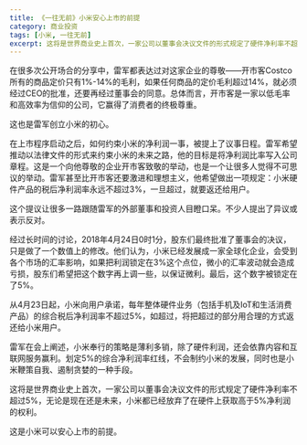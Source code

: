 ```yaml
---
title: 《一往无前》小米安心上市的前提
category: 商业投资
tags: [小米, 一往无前]
excerpt: 这将是世界商业史上首次，一家公司以董事会决议文件的形式规定了硬件净利率不超过5%。
---
```

在很多次公开场合的分享中，雷军都表达过对这家企业的尊敬——开市客Costco所有的商品定价只有1%-14%的毛利，如果任何商品的定价毛利超过14%，就必须经过CEO的批准，还要再经过董事会的同意。总体而言，开市客是一家以低毛率和高效率为信仰的公司，它赢得了消费者的终极尊重。

这也是雷军创立小米的初心。

在上市程序启动之后，如何约束小米的净利润一事，被提上了议事日程。雷军希望推动以法律文件的形式来约束小米的未来之路，他的目标是将净利润比率写入公司章程。这是一个向他尊敬的企业开市客致敬的举动，也是一个让很多人觉得不可思议的举动。雷军甚至比开市客还要激进和理想主义，他希望做出一项规定：小米硬件产品的税后净利润率永远不超过3%，一旦超过，就要返还给用户。

这个提议让很多一路跟随雷军的外部董事和投资人目瞪口呆。不少人提出了异议或表示反对。

经过长时间的讨论，2018年4月24日0时1分，股东们最终批准了董事会的决议，只是做了一个数值上的修改。他们认为，小米已经发展成一家全球化企业，会受到各个市场的汇率影响，如果把利润锁定在3%这个点位，微小的汇率波动就会造成亏损，股东们希望把这个数字再上调一些，以保证微利。最后，这个数字被锁定在了5%。

从4月23日起，小米向用户承诺，每年整体硬件业务（包括手机及IoT和生活消费产品）的综合税后净利润率不超过5%，如超过，将把超过的部分用合理的方式返还给小米用户。

雷军在会上阐述，小米奉行的策略是薄利多销，除了硬件利润，还会依靠内容和互联网服务赢利。划定5%的综合净利润率红线，不会制约小米的发展，同时也是小米鞭策自我、遏制贪婪的一种手段。

这将是世界商业史上首次，一家公司以董事会决议文件的形式规定了硬件净利率不超过5%，无论是现在还是未来，小米都已经放弃了在硬件上获取高于5%净利润的权利。

这是小米可以安心上市的前提。